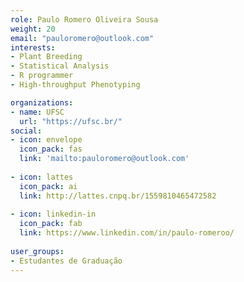 ```yaml
---
role: Paulo Romero Oliveira Sousa
weight: 20
email: "pauloromero@outlook.com"
interests:
- Plant Breeding
- Statistical Analysis
- R programmer
- High-throughput Phenotyping

organizations:
- name: UFSC
  url: "https://ufsc.br/"
social:
- icon: envelope
  icon_pack: fas
  link: 'mailto:pauloromero@outlook.com'
  
- icon: lattes
  icon_pack: ai
  link: http://lattes.cnpq.br/1559810465472582
  
- icon: linkedin-in
  icon_pack: fab
  link: https://www.linkedin.com/in/paulo-romeroo/
 
user_groups:
- Estudantes de Graduação
---
```

